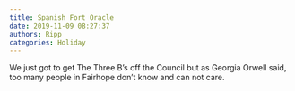 ```yaml
---
title: Spanish Fort Oracle
date: 2019-11-09 08:27:37
authors: Ripp
categories: Holiday
---
```


 We just got to get The Three B’s off the Council but as Georgia Orwell said, too many people in Fairhope don’t know and can not care.